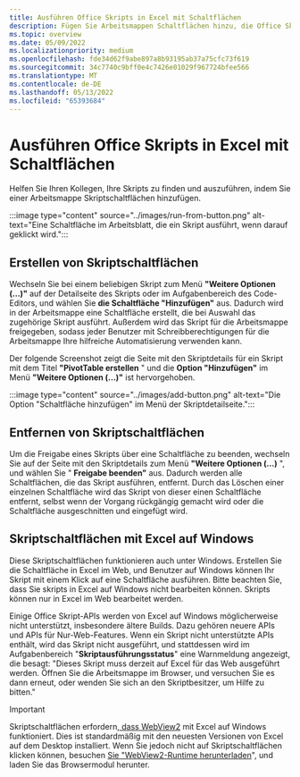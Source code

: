 ```yaml
---
title: Ausführen Office Skripts in Excel mit Schaltflächen
description: Fügen Sie Arbeitsmappen Schaltflächen hinzu, die Office Skripts in Excel steuern.
ms.topic: overview
ms.date: 05/09/2022
ms.localizationpriority: medium
ms.openlocfilehash: fde34d62f9abe897a8b93195ab37a75cfc73f619
ms.sourcegitcommit: 34c7740c9bff0e4c7426e01029f967724bfee566
ms.translationtype: MT
ms.contentlocale: de-DE
ms.lasthandoff: 05/13/2022
ms.locfileid: "65393684"
---
```

# <a name="run-office-scripts-in-excel-with-buttons"></a>Ausführen Office Skripts in Excel mit Schaltflächen

Helfen Sie Ihren Kollegen, Ihre Skripts zu finden und auszuführen, indem Sie einer Arbeitsmappe Skriptschaltflächen hinzufügen.

:::image type="content" source="../images/run-from-button.png" alt-text="Eine Schaltfläche im Arbeitsblatt, die ein Skript ausführt, wenn darauf geklickt wird.":::

## <a name="create-script-buttons"></a>Erstellen von Skriptschaltflächen

Wechseln Sie bei einem beliebigen Skript zum Menü **"Weitere Optionen (...)"** auf der Detailseite des Skripts oder im Aufgabenbereich des Code-Editors, und wählen Sie **die Schaltfläche "Hinzufügen"** aus. Dadurch wird in der Arbeitsmappe eine Schaltfläche erstellt, die bei Auswahl das zugehörige Skript ausführt. Außerdem wird das Skript für die Arbeitsmappe freigegeben, sodass jeder Benutzer mit Schreibberechtigungen für die Arbeitsmappe Ihre hilfreiche Automatisierung verwenden kann.

Der folgende Screenshot zeigt die Seite mit den Skriptdetails für ein Skript mit dem Titel **"PivotTable erstellen** " und die **Option "Hinzufügen"** im Menü **"Weitere Optionen (...)"** ist hervorgehoben.

:::image type="content" source="../images/add-button.png" alt-text="Die Option &quot;Schaltfläche hinzufügen&quot; im Menü der Skriptdetailseite.":::

## <a name="remove-script-buttons"></a>Entfernen von Skriptschaltflächen

Um die Freigabe eines Skripts über eine Schaltfläche zu beenden, wechseln Sie auf der Seite mit den Skriptdetails zum Menü **"Weitere Optionen (...)** ", und wählen Sie " **Freigabe beenden"** aus. Dadurch werden alle Schaltflächen, die das Skript ausführen, entfernt. Durch das Löschen einer einzelnen Schaltfläche wird das Skript von dieser einen Schaltfläche entfernt, selbst wenn der Vorgang rückgängig gemacht wird oder die Schaltfläche ausgeschnitten und eingefügt wird.

## <a name="script-buttons-with-excel-on-windows"></a>Skriptschaltflächen mit Excel auf Windows

Diese Skriptschaltflächen funktionieren auch unter Windows. Erstellen Sie die Schaltfläche in Excel im Web, und Benutzer auf Windows können Ihr Skript mit einem Klick auf eine Schaltfläche ausführen. Bitte beachten Sie, dass Sie skripts in Excel auf Windows nicht bearbeiten können. Skripts können nur in Excel im Web bearbeitet werden.

Einige Office Skript-APIs werden von Excel auf Windows möglicherweise nicht unterstützt, insbesondere ältere Builds. Dazu gehören neuere APIs und APIs für Nur-Web-Features. Wenn ein Skript nicht unterstützte APIs enthält, wird das Skript nicht ausgeführt, und stattdessen wird im Aufgabenbereich "**Skriptausführungsstatus**" eine Warnmeldung angezeigt, die besagt: "Dieses Skript muss derzeit auf Excel für das Web ausgeführt werden. Öffnen Sie die Arbeitsmappe im Browser, und versuchen Sie es dann erneut, oder wenden Sie sich an den Skriptbesitzer, um Hilfe zu bitten."  

> [!IMPORTANT]
> Skriptschaltflächen erfordern[, dass WebView2](/deployoffice/webview2-install) mit Excel auf Windows funktioniert. Dies ist standardmäßig mit den neuesten Versionen von Excel auf dem Desktop installiert. Wenn Sie jedoch nicht auf Skriptschaltflächen klicken können, besuchen [Sie "WebView2-Runtime herunterladen](https://developer.microsoft.com/en-us/microsoft-edge/webview2/#download-section)", und laden Sie das Browsermodul herunter.
